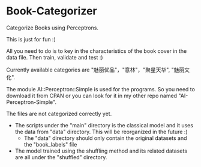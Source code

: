 # Book-Categorizer
Categorize Books using Perceptrons. 

This is just for fun :)

All you need to do is to key in the characteristics of the book cover in the data file. Then train, validate and test :)

Currently available categories are "魅丽优品"，"意林"，"聚星天华", "魅丽文化".

The module AI::Perceptron::Simple is used for the programs. So you need to download it from CPAN or you can look for it in my other repo named "AI-Perceptron-Simple".

The files are not categorized correctly yet. 
 - The scripts under the "main" directory is the classical model and it uses the data from "data" directory. This will be reorganized in the future :)
   - The "data" directory should only contain the original datasets and the "book_labels" file
 - The model trained using the shuffling method and its related datasets are all under the "shuffled" directory.
